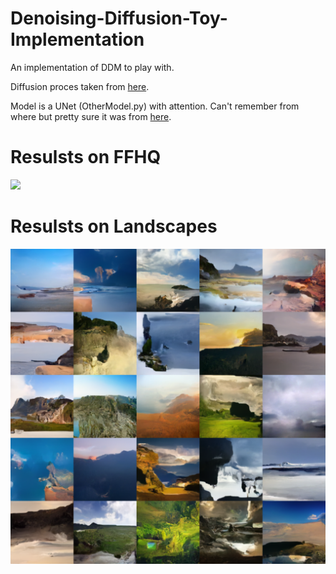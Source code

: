 # Denoising-Diffusion-Toy-Implementation
An implementation of DDM to play with.

Diffusion proces taken from [here](https://colab.research.google.com/drive/1sjy9odlSSy0RBVgMTgP7s99NXsqglsUL?usp=sharing).

Model is a UNet (OtherModel.py) with attention. Can't remember from where but pretty sure it was from [here](https://github.com/LeeJunHyun/Image_Segmentation).

# Resulsts on FFHQ
![](./faces_mat.png)


# Resulsts on Landscapes
![](./landscapes_mat.png)

